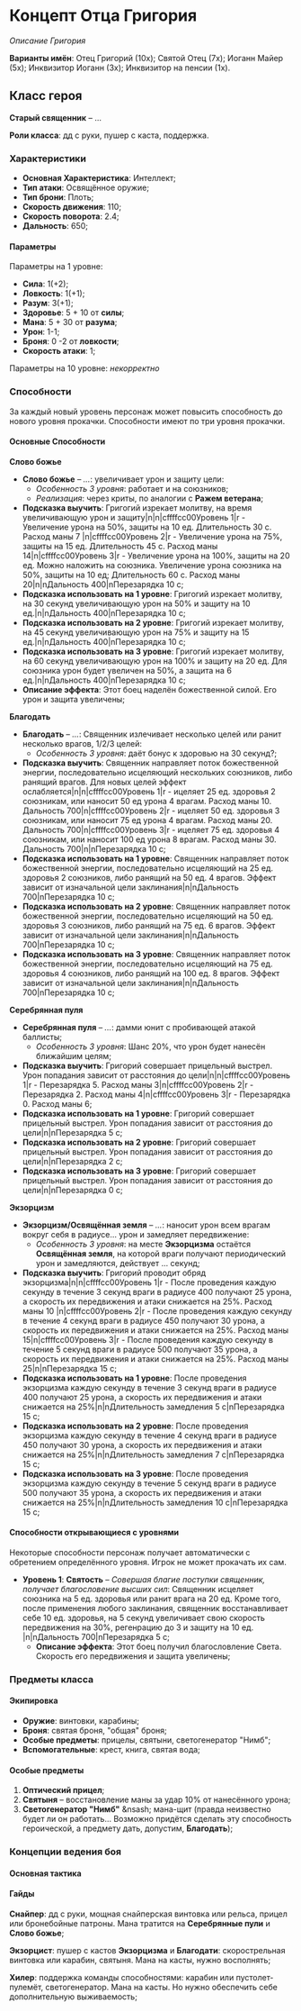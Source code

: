 # Концепт Отца Григория
*Описание Григория*

**Варианты имён**: Отец Григорий (10x); Святой Отец (7x); Иоганн Майер (5x); Инквизитор Иоганн (3x); Инквизитор на пенсии (1x).

## Класс героя
**Старый священник** &ndash; ...

**Роли класса**: дд с руки, пушер с каста, поддержка.

### Характеристики
   * **Основная Характеристика**: Интеллект;
   * **Тип атаки**: Освящённое оружие;
   * **Тип брони**: Плоть;
   * **Скорость движения**: 110;
   * **Скорость поворота**: 2.4;
   * **Дальность**: 650;

#### Параметры

Параметры на 1 уровне:

   * **Сила**: 1(+2);
   * **Ловкость**: 1(+1);
   * **Разум**: 3(+1);
   * **Здоровье**: 5 + 10 от **силы**;
   * **Мана**: 5 + 30 от **разума**;
   * **Урон**: 1-1;
   * **Броня**: 0 -2 от **ловкости**;
   * **Скорость атаки**: 1;

Параметры на 10 уровне:
*некорректно*

### Способности
За каждый новый уровень персонаж может повысить способность до нового уровня прокачки. Способности имеют по три уровня прокачки.

#### Основные Способности

**Слово божье**

* **Слово божье** &ndash; *...*: увеличивает урон и защиту цели:
   * *Особенность 3 уровня*: работает и на союзников;
   * *Реализация*: через криты, по аналогии с **Ражем ветерана**;
* **Подсказка выучить**: Григогий изрекает молитву, на время увеличивающую урон и защиту|n|n|cffffcc00Уровень 1|r - Увеличение урона на 50%, защиты на 10 ед. Длительность 30 с. Расход маны 7 |n|cffffcc00Уровень 2|r - Увеличение урона на 75%, защиты на 15 ед. Длительность 45 с. Расход маны 14|n|cffffcc00Уровень 3|r - Увеличение урона на 100%, защиты на 20 ед. Можно наложить на союзника. Увеличение урона союзника на 50%, защиты на 10 ед; Длительность 60 с. Расход маны 20|n|nДальность 400|nПерезарядка 10 с;
* **Подсказка использовать на 1 уровне**: Григогий изрекает молитву, на 30 секунд увеличивающую урон на 50% и защиту на 10 ед.|n|nДальность 400|nПерезарядка 10 с;
* **Подсказка использовать на 2 уровне**: Григогий изрекает молитву, на 45 секунд увеличивающую урон на 75% и защиту на 15 ед.|n|nДальность 400|nПерезарядка 10 с;
* **Подсказка использовать на 3 уровне**: Григогий изрекает молитву, на 60 секунд увеличивающую урон на 100% и защиту на 20 ед. Для союзника урон будет увеличен на 50%, а защита на 6 ед.|n|nДальность 400|nПерезарядка 10 с;
* **Описание эффекта**: Этот боец наделён божественной силой. Его урон и защита увеличены;

**Благодать**

* **Благодать** &ndash; *...*: Священник излечивает несколько целей или ранит несколько врагов, 1/2/3 целей:
   * *Особенность 3 уровня*: даёт бонус к здоровью на 30 секунд?;
* **Подсказка выучить**: Священник направляет поток божественной энергии, последовательно исцеляющий нескольких союзников, либо ранящий врагов. Для новых целей эффект ослабляется|n|n|cffffcc00Уровень 1|r - ицеляет 25 ед. здоровья 2 союзникам, или наносит 50 ед урона 4 врагам. Расход маны 10. Дальность 700|n|cffffcc00Уровень 2|r - ицеляет 50 ед. здоровья 3 союзникам, или наносит 75 ед урона 4 врагам. Расход маны 20. Дальность 700|n|cffffcc00Уровень 3|r - ицеляет 75 ед. здоровья 4 союзникам, или наносит 100 ед урона 8 врагам. Расход маны 30. Дальность 700|n|nПерезарядка 10 с;
* **Подсказка использовать на 1 уровне**: Священник направляет поток божественной энергии, последовательно исцеляющий на 25 ед. здоровья 2 союзников, либо ранящий на 50 ед. 4 врагов. Эффект зависит от изначальной цели заклинания|n|nДальность 700|nПерезарядка 10 с;
* **Подсказка использовать на 2 уровне**: Священник направляет поток божественной энергии, последовательно исцеляющий на 50 ед. здоровья 3 союзников, либо ранящий на 75 ед. 6 врагов. Эффект зависит от изначальной цели заклинания|n|nДальность 700|nПерезарядка 10 с;
* **Подсказка использовать на 3 уровне**: Священник направляет поток божественной энергии, последовательно исцеляющий на 75 ед. здоровья 4 союзников, либо ранящий на 100 ед. 8 врагов. Эффект зависит от изначальной цели заклинания|n|nДальность 700|nПерезарядка 10 с;

**Серебрянная пуля**

* **Серебрянная пуля** &ndash; *...*: дамми юнит с пробивающей атакой баллисты;
   * *Особенность 3 уровня*: Шанс 20%, что урон будет нанесён ближайшим целям;
* **Подсказка выучить**: Григорий совершает прицельный выстрел. Урон попадания зависит от расстояния до цели|n|n|cffffcc00Уровень 1|r - Перезарядка 5. Расход маны 3|n|cffffcc00Уровень 2|r - Перезарядка 2. Расход маны 4|n|cffffcc00Уровень 3|r - Перезарядка 0. Расход маны 6;
* **Подсказка использовать на 1 уровне**: Григорий совершает прицельный выстрел. Урон попадания зависит от расстояния до цели|n|nПерезарядка 5 с;
* **Подсказка использовать на 2 уровне**: Григорий совершает прицельный выстрел. Урон попадания зависит от расстояния до цели|n|nПерезарядка 2 с;
* **Подсказка использовать на 3 уровне**: Григорий совершает прицельный выстрел. Урон попадания зависит от расстояния до цели|n|nПерезарядка 0 с;

**Экзорцизм**

* **Экзорцизм/Освящённая земля** &ndash; *...*: наносит урон всем врагам вокруг себя в радиусе... урон и замедляет передвижение:
   * *Особенность 3 уровня*: на месте **Экзорцизма** остаётся **Освящённая земля**, на которой враги получают периодический урон и замедляются, действует ... секунд;
* **Подсказка выучить**: Григорий проводит обряд экзорцизма|n|n|cffffcc00Уровень 1|r - После проведения каждую секунду в течение 3 секунд враги в радиусе 400 получают 25 урона, а скорость их передвижения и атаки снижается на 25%. Расход маны 10 |n|cffffcc00Уровень 2|r - После проведения каждую секунду в течение 4 секунд враги в радиусе 450 получают 30 урона, а скорость их передвижения и атаки снижается на 25%. Расход маны 15|n|cffffcc00Уровень 3|r - После проведения каждую секунду в течение 5 секунд враги в радиусе 500 получают 35 урона, а скорость их передвижения и атаки снижается на 25%. Расход маны 25|n|nПерезарядка 15 с;
* **Подсказка использовать на 1 уровне**: После проведения экзорцизма каждую секунду в течение 3 секунд враги в радиусе 400 получают 25 урона, а скорость их передвижения и атаки снижается на 25%|n|nДлительность замедления 5 с|nПерезарядка 15 с;
* **Подсказка использовать на 2 уровне**: После проведения экзорцизма каждую секунду в течение 4 секунд враги в радиусе 450 получают 30 урона, а скорость их передвижения и атаки снижается на 25%|n|nДлительность замедления 7 с|nПерезарядка 15 с;
* **Подсказка использовать на 3 уровне**: После проведения экзорцизма каждую секунду в течение 5 секунд враги в радиусе 500 получают 35 урона, а скорость их передвижения и атаки снижается на 25%|n|nДлительность замедления 10 с|nПерезарядка 15 с;

#### Способности открывающиеся с уровнями
Некоторые способности персонаж получает автоматически с обретением определённого уровня. Игрок не может прокачать их сам.

   * **Уровень 1**: **Святость** &ndash; *Совершая благие поступки священник, получает благословение высших сил*: Священник исцеляет союзника на 5 ед. здоровья или ранит врага на 20 ед. Кроме того, после применения любого заклинания, священник восстанавливает себе 10 ед. здоровья, на 5 секунд увеличивает свою скорость передвижения на 30%, регенрацию до 3 и защиту на 10 ед. |n|nДальность 700|nПерезарядка 5 с;
      * **Описание эффекта**: Этот боец получил благословление Света. Скорость его передвижения и защита увеличены;

### Предметы класса

#### Экипировка
   * **Оружие**: винтовки, карабины;
   * **Броня**: святая броня, "общая" броня;
   * **Особые предметы**: прицелы, святыни, светогенератор "Нимб";
   * **Вспомогательные**: крест, книга, святая вода;

#### Особые предметы
   1. **Оптический прицел**;
   2. **Святыня** &ndash; восстановление маны за удар 10% от нанесённого урона;
   3. **Светогенератор "Нимб"** &nsash; мана-щит (правда неизвестно будет ли он работать... Возможно придётся сделать эту способность героической, а предмету дать, допустим, **Благодать**);

### Концепции ведения боя
#### Основная тактика

#### Гайды

**Снайпер**: дд с руки, мощная снайперская винтовка или рельса, прицел или бронебойные патроны. Мана тратится на **Серебрянные пули** и **Слово божье**;

**Экзорцист**: пушер с кастов **Экзорцизма** и **Благодати**: скорострельная винтовка или карабин, святыня. Мана на касты, нужно восполнять;

**Хилер**: поддержка команды способностями: карабин или пустолет-пулемёт, светогенератор. Мана на касты. Но нужно обеспечить себе дополнительную выживаемость;